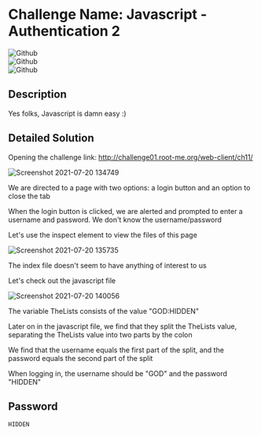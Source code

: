 # Challenge Name: Javascript - Authentication 2

![Github](https://img.shields.io/badge/date-20.07.2021-brightgreen)  
![Github](https://img.shields.io/badge/category-Web-blueviolet)  
![Github](https://img.shields.io/badge/value-10-blue)  

## Description
Yes folks, Javascript is damn easy :)

## Detailed Solution
Opening the challenge link: http://challenge01.root-me.org/web-client/ch11/

![Screenshot 2021-07-20 134749](https://user-images.githubusercontent.com/79667858/126371409-dec305aa-4216-4cfd-b7b6-2d998a0f35ca.jpg)

We are directed to a page with two options: a login button and an option to close the tab

When the login button is clicked, we are alerted and prompted to enter a username and password. We don't know the username/password

Let's use the inspect element to view the files of this page

![Screenshot 2021-07-20 135735](https://user-images.githubusercontent.com/79667858/126372606-5e2cb83e-74ce-4321-a090-78924ea3e26d.jpg)

The index file doesn't seem to have anything of interest to us

Let's check out the javascript file

![Screenshot 2021-07-20 140056](https://user-images.githubusercontent.com/79667858/126373027-b98a71f2-d470-4e9b-958d-00976c0d39d7.jpg)

The variable TheLists consists of the value "GOD:HIDDEN"

Later on in the javascript file, we find that they split the TheLists value, separating the TheLists value into two parts by the colon

We find that the username equals the first part of the split, and the password equals the second part of the split

When logging in, the username should be "GOD" and the password "HIDDEN"

## Password
```
HIDDEN
```
